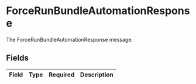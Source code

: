 # ForceRunBundleAutomationResponse

The ForceRunBundleAutomationResponse message.


## Fields

| Field       | Type        | Required    | Description |
| ----------- | ----------- | ----------- | ----------- |